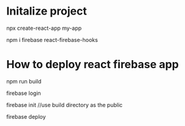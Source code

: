 # Initalize project

npx create-react-app my-app

npm i firebase react-firebase-hooks

# How to deploy react firebase app

npm run build

firebase login

firebase init //use build directory as the public

firebase deploy

